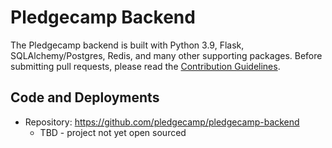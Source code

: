# Pledgecamp Backend

The Pledgecamp backend is built with Python 3.9, Flask, SQLAlchemy/Postgres, Redis, and many other supporting packages. Before submitting pull requests, please read the [Contribution Guidelines](../../contributing/backend).

## Code and Deployments

- Repository: https://github.com/pledgecamp/pledgecamp-backend
  - TBD - project not yet open sourced

